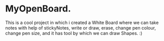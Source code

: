 # MyOpenBoard.
This is a cool project in which i created a White Board where we can take notes with help of stickyNotes, write or draw, erase, change pen colour, change pen size, and it has tool by which we can draw Shapes.
:)
